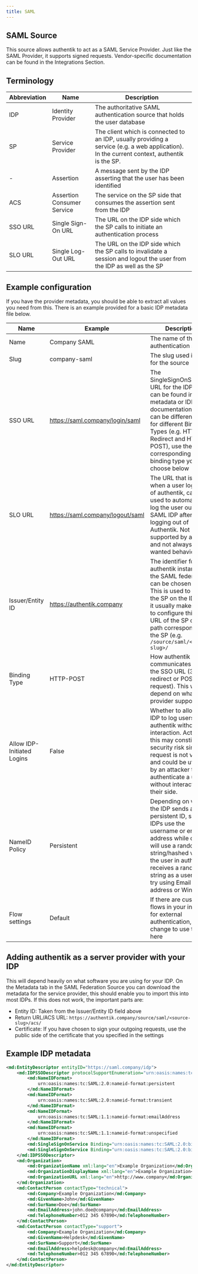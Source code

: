 ```yaml
---
title: SAML
---
```


## SAML Source

This source allows authentik to act as a SAML Service Provider. Just like the SAML Provider, it supports signed requests. Vendor-specific documentation can be found in the Integrations Section.

## Terminology

| Abbreviation | Name                       | Description                                                                                                                                 |
| ------------ | -------------------------- | ------------------------------------------------------------------------------------------------------------------------------------------- |
| IDP          | Identity Provider          | The authoritative SAML authentication source that holds the user database                                                                   |
| SP           | Service Provider           | The client which is connected to an IDP, usually providing a service (e.g. a web application). In the current context, authentik is the SP. |
| -            | Assertion                  | A message sent by the IDP asserting that the user has been identified                                                                       |
| ACS          | Assertion Consumer Service | The service on the SP side that consumes the assertion sent from the IDP                                                                    |
| SSO URL      | Single Sign-On URL         | The URL on the IDP side which the SP calls to initiate an authentication process                                                            |
| SLO URL      | Single Log-Out URL         | The URL on the IDP side which the SP calls to invalidate a session and logout the user from the IDP as well as the SP                       |

## Example configuration

If you have the provider metadata, you should be able to extract all values you need from this. There is an example provided for a basic IDP metadata file below.

| Name                       | Example                          | Description                                                                                                                                                                                                                                                                    |
| -------------------------- | -------------------------------- | ------------------------------------------------------------------------------------------------------------------------------------------------------------------------------------------------------------------------------------------------------------------------------ |
| Name                       | Company SAML                     | The name of the authentication source                                                                                                                                                                                                                                          |
| Slug                       | company-saml                     | The slug used in URLs for the source                                                                                                                                                                                                                                           |
| SSO URL                    | https://saml.company/login/saml  | The SingleSignOnService URL for the IDP, this can be found in the metadata or IDP documentation. There can be different URLs for different Binding Types (e.g. HTTP-Redirect and HTTP-POST), use the URL corresponding to the binding type you choose below                    |
| SLO URL                    | https://saml.company/logout/saml | The URL that is called when a user logs out of authentik, can be used to automatically log the user out of the SAML IDP after logging out of Authentik. Not supported by all IDPs, and not always wanted behaviour.                                                            |
| Issuer/Entity ID           | https://authentik.company        | The identifier for the authentik instance in the SAML federation, can be chosen freely. This is used to identify the SP on the IDP side, it usually makes sense to configure this to the URL of the SP or the path corresponding to the SP (e.g. `/source/saml/<source-slug>/` |
| Binding Type               | HTTP-POST                        | How authentik communicates with the SSO URL (302 redirect or POST request). This will depend on what the provider supports.                                                                                                                                                    |
| Allow IDP-Initiated Logins | False                            | Whether to allow the IDP to log users into authentik without any interaction. Activating this may constitute a security risk since this request is not verified, and could be utilised by an attacker to authenticate a user without interaction on their side.                |
| NameID Policy              | Persistent                       | Depending on what the IDP sends as persistent ID, some IDPs use the username or email address while others will use a random string/hashed value. If the user in authentik receives a random string as a username, try using Email address or Windows                          |
| Flow settings              | Default                          | If there are custom flows in your instance for external authentication, change to use them here                                                                                                                                                                                |

## Adding authentik as a server provider with your IDP

This will depend heavily on what software you are using for your IDP. On the Metadata tab in the SAML Federation Source you can download the metadata for the service provider, this should enable you to import this into most IDPs. If this does not work, the important parts are:

-   Entity ID: Taken from the Issuer/Entity ID field above
-   Return URL/ACS URL: `https://authentik.company/source/saml/<source-slug>/acs/`
-   Certificate: If you have chosen to sign your outgoing requests, use the public side of the certificate that you specified in the settings

## Example IDP metadata

```xml
<md:EntityDescriptor entityID="https://saml.company/idp">
    <md:IDPSSODescriptor protocolSupportEnumeration="urn:oasis:names:tc:SAML:2.0:protocol" WantAuthnRequestsSigned="false">
        <md:NameIDFormat>
            urn:oasis:names:tc:SAML:2.0:nameid-format:persistent
        </md:NameIDFormat>
        <md:NameIDFormat>
            urn:oasis:names:tc:SAML:2.0:nameid-format:transient
        </md:NameIDFormat>
        <md:NameIDFormat>
            urn:oasis:names:tc:SAML:1.1:nameid-format:emailAddress
        </md:NameIDFormat>
        <md:NameIDFormat>
            urn:oasis:names:tc:SAML:1.1:nameid-format:unspecified
        </md:NameIDFormat>
        <md:SingleSignOnService Binding="urn:oasis:names:tc:SAML:2.0:bindings:HTTP-Redirect" Location="https://saml.company/login/saml/"/>
        <md:SingleSignOnService Binding="urn:oasis:names:tc:SAML:2.0:bindings:HTTP-POST" Location="https://saml.company/login/saml/"/>
    </md:IDPSSODescriptor>
    <md:Organization>
        <md:OrganizationName xml:lang="en">Example Organization</md:OrganizationName>
        <md:OrganizationDisplayName xml:lang="en">Example Organization</md:OrganizationDisplayName>
        <md:OrganizationURL xml:lang="en">http://www.company</md:OrganizationURL>
    </md:Organization>
    <md:ContactPerson contactType="technical">
        <md:Company>Example Organization</md:Company>
        <md:GivenName>John</md:GivenName>
        <md:SurName>Doe</md:SurName>
        <md:EmailAddress>john.doe@company</md:EmailAddress>
        <md:TelephoneNumber>012 345 67890</md:TelephoneNumber>
    </md:ContactPerson>
    <md:ContactPerson contactType="support">
        <md:Company>Example Organization</md:Company>
        <md:GivenName>Helpdesk</md:GivenName>
        <md:SurName>Support</md:SurName>
        <md:EmailAddress>helpdesk@company</md:EmailAddress>
        <md:TelephoneNumber>012 345 67890</md:TelephoneNumber>
    </md:ContactPerson>
</md:EntityDescriptor>
```
